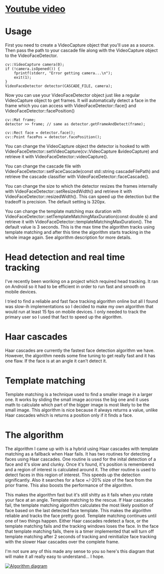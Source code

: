 # [Youtube video](https://youtu.be/lkFBWUjwDl8)

# Usage

First you need to create a VideoCapture object that you'll use as a source. Then pass the path to your cascade file along with the VideoCapture object to the VideoFaceDetector.

    cv::VideoCapture camera(0);
    if (!camera.isOpened()) {
        fprintf(stderr, "Error getting camera...\n");
        exit(1);
    }
    VideoFaceDetector detector(CASCADE_FILE, camera);
    
Now you can use your VideoFaceDetector object just like a regular VideoCapture object to get frames. It will automatically detect a face in the frame which you can access with VideoFaceDetector::face() and VideoFaceDetector::facePosition()

    cv::Mat frame;
    detector >> frame; // same as detector.getFrameAndDetect(frame);
    
    cv::Rect face = detector.face();
    cv::Point facePos = detector.facePosition();
    
You can change the VideoCapture object the detector is hooked to with VideoFaceDetector::setVideoCapture(cv::VideoCapture &videoCapture) and retrieve it with VideoFaceDetector::videoCapture().

You can change the cascade file with VideoFaceDetector::setFaceCascade(const std::string cascadeFilePath) and retrieve the cascade classifier with VideoFaceDetector::faceCascade().

You can change the size to which the detector resizes the frames internally with VideoFaceDetector::setResizedWidth() and retrieve it with VideoFaceDetector::resizedWidth(). This can speed up the detection but the tradeoff is precision. The default setting is 320px.

You can change the template matching max duration with VideoFaceDetector::setTemplateMatchingMaxDuration(const double s) and retrieve it with VideoFaceDetector::templateMatchingMaxDuration(). The default value is 3 seconds. This is the max time the algorithm tracks using template matching and after this time the algorithm starts tracking in the whole image again. See algorithm description for more details.
 
# Head detection and real time tracking

I've recently been woriking on a project which required head tracking. It ran on Android so it had to be efficient in order to run fast and smooth on mobile devices.
    
I tried to find a reliable and fast face tracking algorithm online but all I found was slow-ih implementations so I decided to make my own algorithm that would run at least 15 fps on mobile devices. I only needed to track the primary user so I used that fact to speed up the algorithm.
    
# Haar cascades 
    
Haar cascades are currently the fastest face detection algorithm we have. However, the algorithm needs some fine tuning to get really fast and it has one flaw. If the face is at an angle it can't detect it.

# Template matching
        
Template matching is a technique used to find a smaller image in a larger one. It works by sliding the small image accross the big one and it uses math to calculate which part of the bigger image is most likely to be the small image. This algorithm is nice because it always returns a value, unlike Haar cascades which is returns a position only if it finds a face.
    
# The algorithm
        
The algorithm I came up with is a hybrid using Haar cascades with template matching as a fallback when Haar fails. It has two routines for detecting faces using Haar cascades. One routine is used for the inital detection of a face and it's slow and clunky. Once it's found, it's position is remembered and a region of interest is calculated around it. The other routine is used to detect faces in this region of interest. This speeds up the detection significantly. Also it searches for a face +/-20% size of the face from the prior frame. This also boosts the performance of the algorithm.

This makes the algorithm fast but it's still shitty as it fails when you rotate your face at an angle. Template matching to the rescue. If Haar cascades fail, the template matching algorithm calculates the most likely position of face based on the last detected face template. This makes the algorithm reliable and tracks the face pretty good. Template matching continues until one of two things happen. Either Haar cascades redetect a face, or the template matching fails and the tracking windows loses the face. In the face that template matching fails, there is a timer implemented that will turn off template matching after 2 seconds of tracking and reinitialize face tracking with the slower Haar cascades over the complete frame.
    
I'm not sure any of this made any sense to you so here's this diagram that will make it all really easy to understand... I hope.
 
[![Algorithm diagram](https://raw.githubusercontent.com/mc-jesus/face_detect_n_track/master/image/img.png)](https://youtu.be/lkFBWUjwDl8)
